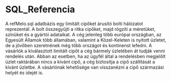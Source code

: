 # SQL_Referencia
A refMelo.sql adatbázis egy limitált cipőket árusító bolti hálózatot reprezentál.
A bolt összegyűjti a ritka cipőket, majd rögzíti a méretüket, színüket és a gyártói adataikat.
A cég jelenleg több európai országban, az Egyesült Államok több államában, valamint a Közel-Keleten is nyitott üzletet, de a jövőben szeretnének még több országot és kontinenst lefedni.
A vásárlók a kiválasztott limitált cipőt a cég bármely üzletében át tudják venni rendelés után.
Abban az esetben, ha az ügyfél által a rendelésben megjelölt üzlet raktárában nincs a kívánt cipő, a cég biztosítja a cipő szállítását a kívánt üzletbe.
A vásárlónak lehetősége van visszanézni a cipő származási helyét és idejét is.
 


